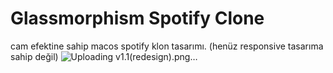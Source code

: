 ﻿# Glassmorphism Spotify Clone

 cam efektine sahip macos spotify klon tasarımı.
 (henüz responsive tasarıma sahip değil)
![Uploading v1.1(redesign).png…]()

